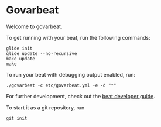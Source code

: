 # Govarbeat

Welcome to govarbeat.

To get running with your beat, run the following commands:

```
glide init
glide update --no-recursive
make update
make
```

To run your beat with debugging output enabled, run:

```
./govarbeat -c etc/govarbeat.yml -e -d "*"
```

For further development, check out the [beat developer guide](https://www.elastic.co/guide/en/beats/libbeat/current/new-beat.html).

To start it as a git repository, run

```
git init
```
